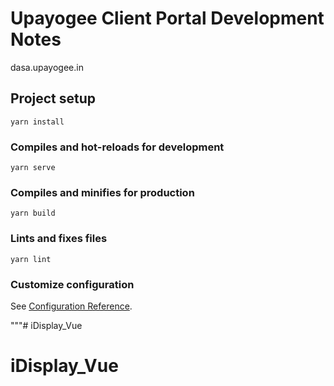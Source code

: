 # Upayogee Client Portal Development Notes

dasa.upayogee.in

## Project setup
```
yarn install
```

### Compiles and hot-reloads for development
```
yarn serve
```

### Compiles and minifies for production
```
yarn build
```

### Lints and fixes files
```
yarn lint
```

### Customize configuration
See [Configuration Reference](https://cli.vuejs.org/config/).



<!-- """
<script type="module">
  // Import the functions you need from the SDKs you need
  import { initializeApp } from "https://www.gstatic.com/firebasejs/9.10.0/firebase-app.js";
  // TODO: Add SDKs for Firebase products that you want to use
  // https://firebase.google.com/docs/web/setup#available-libraries

  // Your web app's Firebase configuration
  const firebaseConfig = {
    apiKey: "AIzaSyCdBwbhUCy6VOAgwib4fiwu6kjf2puPsBs",
    authDomain: "iadmin-50ab1.firebaseapp.com",
    projectId: "iadmin-50ab1",
    storageBucket: "iadmin-50ab1.appspot.com",
    messagingSenderId: "337547391672",
    appId: "1:337547391672:web:d34839f7d7f948c6317a4d"
  };

  // Initialize Firebase
  const app = initializeApp(firebaseConfig);
</script> -->
"""# iDisplay_Vue
# iDisplay_Vue

